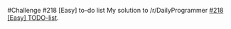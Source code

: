#Challenge #218 [Easy] to-do list
My solution to /r/DailyProgrammer [#218 [Easy] TODO-list](http://www.reddit.com/r/dailyprogrammer/comments/39ws1x/20150615_challenge_218_easy_todo_list_part_1/).